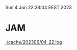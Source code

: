 Sun  4 Jun 22:28:04 EEST 2023
# JAM
<a href='./cache/202306/04_22.log'>./cache/202306/04_22.log</a>
